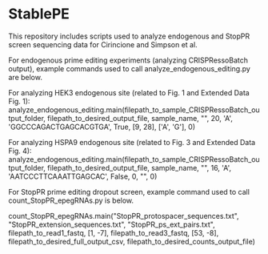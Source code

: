 # StablePE
This repository includes scripts used to analyze endogenous and StopPR screen sequencing data for Cirincione and Simpson et al.

For endogenous prime editing experiments (analyzing CRISPRessoBatch output), example commands used to call analyze_endogenous_editing.py are below.

For analyzing HEK3 endogenous site (related to Fig. 1 and Extended Data Fig. 1):
analyze_endogenous_editing.main(filepath_to_sample_CRISPRessoBatch_output_folder, filepath_to_desired_output_file,
                                sample_name, "", 20, 'A', 'GGCCCAGACTGAGCACGTGA', True, [9, 28], ['A', 'G'], 0)

For analyzing HSPA9 endogenous site (related to Fig. 3 and Extended Data Fig. 4):
analyze_endogenous_editing.main(filepath_to_sample_CRISPRessoBatch_output_folder, filepath_to_desired_output_file,
                                sample_name, "", 16, 'A', 'AATCCCTTCAAATTGAGCAC', False, 0, "", 0)



For StopPR prime editing dropout screen, example command used to call count_StopPR_epegRNAs.py is below.

count_StopPR_epegRNAs.main("StopPR_protospacer_sequences.txt", "StopPR_extension_sequences.txt", "StopPR_ps_ext_pairs.txt", 
                           filepath_to_read1_fastq, [1, -7], filepath_to_read3_fastq, [53, -8], 
                           filepath_to_desired_full_output_csv, filepath_to_desired_counts_output_file)
